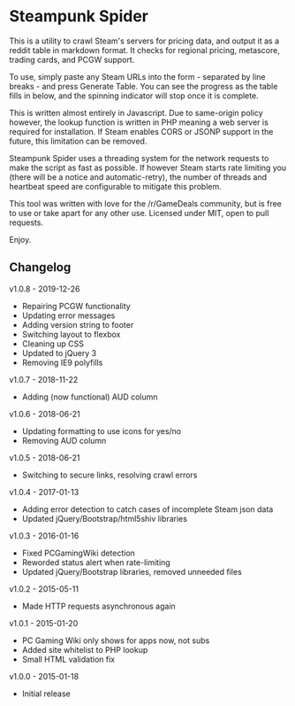 # Steampunk Spider

This is a utility to crawl Steam's servers for pricing data, and output it as a reddit table in markdown format.  It checks for regional pricing, metascore, trading cards, and PCGW support.

To use, simply paste any Steam URLs into the form - separated by line breaks - and press Generate Table.  You can see the progress as the table fills in below, and the spinning indicator will stop once it is complete.

This is written almost entirely in Javascript.  Due to same-origin policy however, the lookup function is written in PHP meaning a web server is required for installation.  If Steam enables CORS or JSONP support in the future, this limitation can be removed.

Steampunk Spider uses a threading system for the network requests to make the script as fast as possible.  If however Steam starts rate limiting you (there will be a notice and automatic-retry), the number of threads and heartbeat speed are configurable to mitigate this problem.

This tool was written with love for the /r/GameDeals community, but is free to use or take apart for any other use.  Licensed under MIT, open to pull requests.

Enjoy.

## Changelog

v1.0.8 - 2019-12-26
* Repairing PCGW functionality
* Updating error messages
* Adding version string to footer
* Switching layout to flexbox
* Cleaning up CSS
* Updated to jQuery 3
* Removing IE9 polyfills

v1.0.7 - 2018-11-22
* Adding (now functional) AUD column

v1.0.6 - 2018-06-21
* Updating formatting to use icons for yes/no
* Removing AUD column

v1.0.5 - 2018-06-21
* Switching to secure links, resolving crawl errors

v1.0.4 - 2017-01-13
* Adding error detection to catch cases of incomplete Steam json data
* Updated jQuery/Bootstrap/html5shiv libraries

v1.0.3 - 2016-01-16
* Fixed PCGamingWiki detection
* Reworded status alert when rate-limiting
* Updated jQuery/Bootstrap libraries, removed unneeded files

v1.0.2 - 2015-05-11
* Made HTTP requests asynchronous again

v1.0.1 - 2015-01-20
* PC Gaming Wiki only shows for apps now, not subs
* Added site whitelist to PHP lookup
* Small HTML validation fix

v1.0.0 - 2015-01-18
* Initial release
